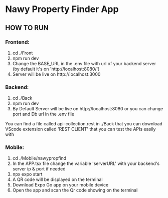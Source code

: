 # Nawy Property Finder App
## HOW TO RUN

### Frontend:
1. cd ./Front
2. npm run dev
3. Change the BASE_URL in the .env file with url of your backend server (by default it's on 'http://localhost:8080/')
4. Server will be live on http://localhost:3000

### Backend:
1. cd ./Back
2. npm run dev
3. By Default Server will be live on http://localhost:8080 or you can change port and Db url in the .env file

You can find a file called api-collection.rest in ./Back
that you can download VScode extension called 'REST CLIENT' that you can test the APIs easily with

### Mobile:
1. cd ./Mobile/nawypropfind
2. In the APP.tsx file change the variable 'serverURL' with your backend's server ip & port if needed
3. npx expo start
4. A QR code will be displayed on the terminal
5. Download Expo Go app on your mobile device
6. Open the app and scan the Qr code showing on the terminal